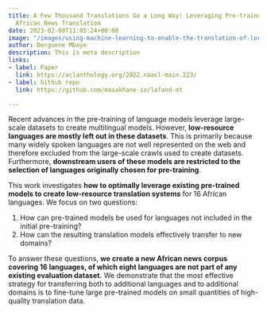 ```yaml
---
title: A Few Thousand Translations Go a Long Way! Leveraging Pre-trained Models for
  African News Translation
date: 2023-02-08T11:05:24+00:00
image: "/images/using-machine-learning-to-enable-the-translation-of-local-african-languages.png"
author: Derguene Mbaye
description: This is meta description
links:
- label: Paper
  link: https://aclanthology.org/2022.naacl-main.223/
- label: Github repo
  link: https://github.com/masakhane-io/lafand-mt

---
```

Recent advances in the pre-training of language models leverage large-scale datasets to create multilingual models. However, **low-resource languages are mostly left out in these datasets**. This is primarily because many widely spoken languages are not well represented on the web and therefore excluded from the large-scale crawls used to create datasets. Furthermore, **downstream users of these models are restricted to the selection of languages originally chosen for pre-training**.

This work investigates **how to optimally leverage existing pre-trained models to create low-resource translation systems** for 16 African languages. We focus on two questions:

1. How can pre-trained models be used for languages not included in the initial pre-training?
2. How can the resulting translation models effectively transfer to new domains?

To answer these questions, **we create a new African news corpus covering 16 languages, of which eight languages are not part of any existing evaluation dataset.** We demonstrate that the most effective strategy for transferring both to additional languages and to additional domains is to fine-tune large pre-trained models on small quantities of high-quality translation data.